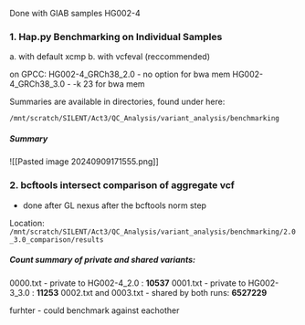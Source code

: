 Done with GIAB samples HG002-4


### 1. Hap.py Benchmarking on Individual Samples

 a. with default xcmp
 b. with vcfeval (reccommended)

on GPCC:
HG002-4_GRCh38_2.0 - no option for bwa mem 
HG002-4_GRCh38_3.0 - -k 23 for bwa mem

Summaries are available in directories, found under here:

	/mnt/scratch/SILENT/Act3/QC_Analysis/variant_analysis/benchmarking 

##### Summary 

![[Pasted image 20240909171555.png]]


### 2. bcftools intersect comparison of aggregate vcf
- done after GL nexus after the bcftools norm step

Location:
```/mnt/scratch/SILENT/Act3/QC_Analysis/variant_analysis/benchmarking/2.0_3.0_comparison/results ```

##### Count summary of private and shared variants:

0000.txt - private to HG002-4_2.0 : **10537**
0001.txt - private to HG002-3_3.0 : **11253**
0002.txt and 0003.txt - shared by both runs:  **6527229**

furhter - could benchmark against eachother